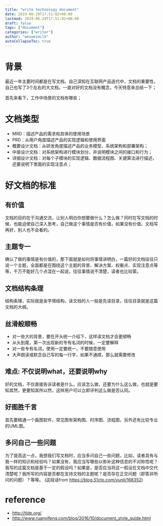 ```yaml
---
title: "write technology document"
date: 2019-06-29T17:51:02+08:00
lastmod: 2019-06-29T17:51:02+08:00
draft: false
tags: ["document"]
categories: ["writer"]
author: "weiweimilk"
autoCollapseToc: true
---
```



# 背景
最近一年主要时间都是在写文档，自己深知在互联网产品迭代中，文档的重要性，自己也写了3个左右的大文档，一直对好的文档没有概念，今天特意来总结一下；

首先来看下，工作中场景的文档有哪些；

# 文档类型
* MRD：描述产品的需求和具体的使用场景
* PRD：从用户角度描述产品的实现逻辑和使用界面
* 概要设计文档：从研发角度描述产品的业务模型、系统架构和部署架构；
* 中层设计文档：对系统架构进行模块划分，并说明模块之间的接口和行为；
* 详细设计文档：对每个子模块的实现逻辑、数据流程图、关键算法进行描述，还要说明下里面的实现注意点；

# 好文档的标准
## 有价值
文档的目的在于沟通交流，让别人明白你想要做什么？怎么做？同时在写文档的时候，也能迫使自己深入思考，自己做这个事情是否有价值，如果没有价值，文档写再好，别人也不会看的。

## 主题专一
确认了做的事情是有价值的，那下面就是如何将事情讲明白，一篇好的文档往往只说一个主题，全面都是在围绕这个主题的背景、解决方案、权衡点、实现注意点等等，千万不能好几个点混在一起说，往往事情说不清楚，读者也比较蒙。

## 文档结构条理
结构条理，实际就是金字塔结构，读文档的人一般是先读目录，往往目录就是这篇文档的大纲。

## 丝滑般顺畅
* 对一些大的背景，要在开头统一介绍下，这样读文档才会更顺畅
* 从头到尾，第一次出现新的专有名词的时候，一定要解释
* 对一些专有名词，使用一定要统一，不要随意使用
* 大声朗读或默念自己写的每一行字，如果不通顺，那么就需要修改

## 难点: 不仅说明what，还要说明why
好的文档，不仅直接告诉读者是什么，应该怎么做，还要为什么这么做，也就是要知其然，更要知其所以然，这样用户可以立即评判这么做是否认同。

## 好图胜千言
首先要精通一个画图软件，常见图有架构图、时序图、流程图，另外还有比较专业的UML图。

## 多问自己一些问题
为了提高这一点，我想我们写文档时，应当多问自己一些问题，比如，读者具有与我一样的知识和经验吗？如果没有，我应当写哪些以弥补这种信息的不对称性呢？我写的这篇文档是基于一定的假设吗？如果是，是否应当将这一假设在文档中交代清楚呢？我所写的内容是否都在支持文档的主题呢？是否存在正交问题（即答非所问的问题）？等等。
(这段话from https://blog.51cto.com/yunli/168352)


 # reference
* http://tldp.org/
* http://www.ruanyifeng.com/blog/2016/10/document_style_guide.html
